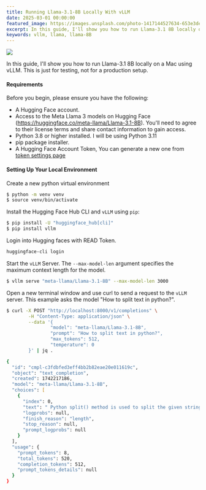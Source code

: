 ```yaml
---
title: Running Llama-3.1-8B Locally With vLLM
date: 2025-03-01 00:00:00
featured_image: https://images.unsplash.com/photo-1417144527634-653e3dec77b2?q=75&fm=jpg&w=1000&fit=max
excerpt: In this guide, I'll show you how to run Llama-3.1 8B locally on a Mac using vLLM. This is just for testing, not for a production setup.
keywords: vllm, llama, llama-8B
---
```


![](https://images.unsplash.com/photo-1417144527634-653e3dec77b2?q=75&fm=jpg&w=1000&fit=max)

In this guide, I'll show you how to run Llama-3.1 8B locally on a Mac using vLLM. This is just for testing, not for a production setup.

#### Requirements

Before you begin, please ensure you have the following:

- A Hugging Face account.
- Access to the Meta Llama 3 models on Hugging Face (https://huggingface.co/meta-llama/Llama-3.1-8B). You'll need to agree to their license terms and share contact information to gain access.
- Python 3.8 or higher installed. I will be using Python 3.11
- pip package installer.
- A Hugging Face Account Token, You can generate a new one from [token settings page](https://huggingface.co/settings/tokens)

#### Setting Up Your Local Environment

Create a new python virtual environment

```zsh
$ python -m venv venv
$ source venv/bin/activate
```

Install the Hugging Face Hub CLI and `vLLM` using `pip`:

```zsh
$ pip install -U "huggingface_hub[cli]"
$ pip install vllm
```

Login into Hugging faces with READ Token.

```zsh
huggingface-cli login
```

Start the `vLLM` Server. The `--max-model-len` argument specifies the maximum context length for the model.

```zsh
$ vllm serve "meta-llama/Llama-3.1-8B" --max-model-len 3000
```

Open a new terminal window and use curl to send a request to the `vLLM` server. This example asks the model "How to split text in python?".

```zsh
$ curl -X POST "http://localhost:8000/v1/completions" \
        -H "Content-Type: application/json" \
        --data '{
                "model": "meta-llama/Llama-3.1-8B",
                "prompt": "How to split text in python?",
                "max_tokens": 512,
                "temperature": 0
        }' | jq .

{
  "id": "cmpl-c3fdbfed3eff4bb2b82eae20e011619c",
  "object": "text_completion",
  "created": 1742217186,
  "model": "meta-llama/Llama-3.1-8B",
  "choices": [
    {
      "index": 0,
      "text": " Python split() method is used to split the given string into substrings based on the delimiter passed as a parameter. The split() method returns a list of strings after breaking the given string by the specified separator. The separator is passed as a parameter to the split() method. The separator can be a single character or a string. The separator is not included in the resulting list. The split() method is a string method and returns a list of strings after breaking the given string by the specified separator. The separator is passed as a parameter to the split() method. The separator can be a single character or a string. The separator is not included in the resulting list. The split() method is a string method and returns a list of strings after breaking the given string by the specified separator. The separator is passed as a parameter to the split() method. The separator can be a single character or a string. The separator is not included in the resulting list. The split() method is a string method and returns a list of strings after breaking the given string by the specified separator. The separator is passed as a parameter to the split() method. The separator can be a single character or a string. The separator is not included in the resulting list. The split() method is a string method and returns a list of strings after breaking the given string by the specified separator. The separator is passed as a parameter to the split() method. The separator can be a single character or a string. The separator is not included in the resulting list. The split() method is a string method and returns a list of strings after breaking the given string by the specified separator. The separator is passed as a parameter to the split() method. The separator can be a single character or a string. The separator is not included in the resulting list. The split() method is a string method and returns a list of strings after breaking the given string by the specified separator. The separator is passed as a parameter to the split() method. The separator can be a single character or a string. The separator is not included in the resulting list. The split() method is a string method and returns a list of strings after breaking the given string by the specified separator. The separator is passed as a parameter to the split() method. The separator can be a single character or a string. The separator is not included in the resulting list. The split() method is a string method and returns a list of strings after breaking the given string by the specified separator. The separator is passed as a",
      "logprobs": null,
      "finish_reason": "length",
      "stop_reason": null,
      "prompt_logprobs": null
    }
  ],
  "usage": {
    "prompt_tokens": 8,
    "total_tokens": 520,
    "completion_tokens": 512,
    "prompt_tokens_details": null
  }
}
```

